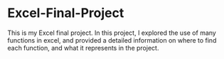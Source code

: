 # Excel-Final-Project
This is my Excel final project. In this project, I explored the use of many functions in excel, and provided a detailed information on where to find each function, and what it represents in the project.
